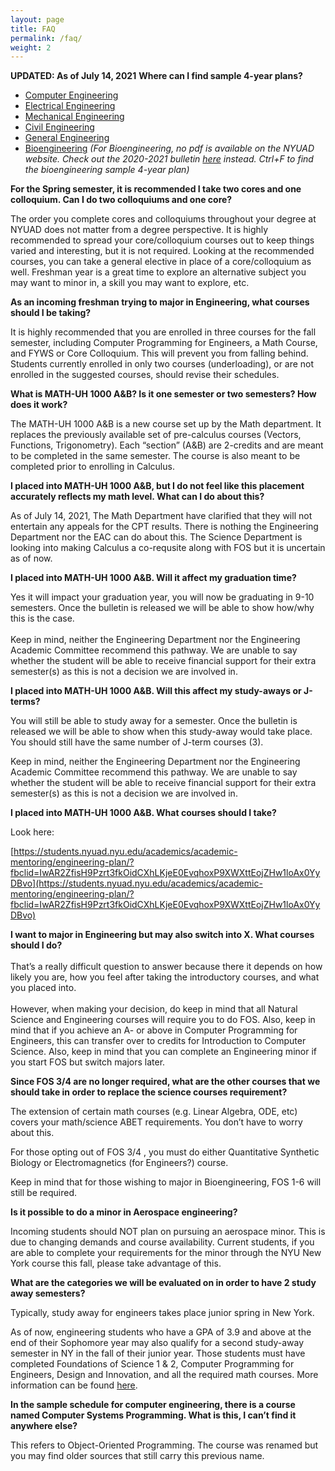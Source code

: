 ```yaml
---
layout: page
title: FAQ
permalink: /faq/
weight: 2
---
```

**UPDATED: As of July 14, 2021**
**Where can I find sample 4-year plans?**

* [Computer Engineering](https://nyuad.nyu.edu/en/academics/undergraduate/majors-and-minors/computer-engineering-major/courses.html)
* [Electrical Engineering](https://nyuad.nyu.edu/en/academics/undergraduate/majors-and-minors/electrical-engineering-major/courses.html)
* [Mechanical Engineering](https://nyuad.nyu.edu/en/academics/undergraduate/majors-and-minors/mechanical-engineering-major/courses.html)
* [Civil Engineering](https://nyuad.nyu.edu/en/academics/undergraduate/majors-and-minors/civil-engineering-major/courses.html)
* [General Engineering](https://nyuad.nyu.edu/en/academics/undergraduate/majors-and-minors/general-engineering-major/courses.html)
* [Bioengineering](https://nyuad.nyu.edu/en/academics/undergraduate/majors-and-minors/bioengineering-major/courses.html)
 *(For Bioengineering, no pdf is available on the NYUAD website. Check out the 2020-2021 bulletin [here](https://nyuad.nyu.edu/content/dam/nyuad/academics/undergraduate/bulletins/bulletin-2020-2021.pdf) instead. Ctrl+F to find the bioengineering sample 4-year plan)*

<!---**(Summer 2021) What are the math courses being offered this summer semester?**

* Calculus with Applications to Science and Engineering
* Calculus with Applications to Economics
* Multivariable Calculus with Applications to Science and Engineering
* Multivariable Calculus with Applications to Economics
* Fundamentals of Linear Algebra
* Fundamentals of Ordinary Differential Equations

-->
**For the Spring semester, it is recommended I take two cores and one colloquium. Can I do two colloquiums and one core?**

The order you complete cores and colloquiums throughout your degree at NYUAD does not matter from a degree perspective. It is highly recommended to spread your core/colloquium courses out to keep things varied and interesting, but it is not required. Looking at the recommended courses, you can take a general elective in place of a core/colloquium as well. Freshman year is a great time to explore an alternative subject you may want to minor in, a skill you may want to explore, etc.  


**As an incoming freshman trying to major in Engineering, what courses should I be taking?**

It is highly recommended that you are enrolled in three courses for the fall semester, including Computer Programming for Engineers, a Math Course, and FYWS or Core Colloquium. This will prevent you from falling behind. Students currently enrolled in only two courses (underloading), or are not enrolled in the suggested courses, should revise their schedules. 

**What is MATH-UH 1000 A&B? Is it one semester or two semesters? How does it work?**

The MATH-UH 1000 A&B is a new course set up by the Math department. It replaces the previously available set of pre-calculus courses (Vectors, Functions, Trigonometry). Each “section” (A&B) are 2-credits and are meant to be completed in the same semester. The course is also meant to be completed prior to enrolling in Calculus.

**I placed into MATH-UH 1000 A&B, but I do not feel like this placement accurately reflects my math level. What can I do about this?**

As of July 14, 2021, The Math Department have clarified that they will not entertain any appeals for the CPT results. There is nothing the Engineering Department nor the EAC can do about this. The Science Department is looking into making Calculus a co-requsite along with FOS but it is uncertain as of now. 

**I placed into MATH-UH 1000 A&B. Will it affect my graduation time?**

Yes it will impact your graduation year, you will now be graduating in 9-10 semesters. Once the bulletin is released we will be able to show how/why this is the case.  \
 \
Keep in mind, neither the Engineering Department nor the Engineering Academic Committee recommend this pathway. We are unable to say whether the student will be able to receive financial support for their extra semester(s) as this is not a decision we are involved in.

**I placed into MATH-UH 1000 A&B. Will this affect my study-aways or J-terms?**

You will still be able to study away for a semester. Once the bulletin is released we will be able to show when this study-away would take place. You should still have the same number of J-term courses (3).

Keep in mind, neither the Engineering Department nor the Engineering Academic Committee recommend this pathway. We are unable to say whether the student will be able to receive financial support for their extra semester(s) as this is not a decision we are involved in.

**I placed into MATH-UH 1000 A&B. What courses should I take?**

Look here:

[https://students.nyuad.nyu.edu/academics/academic-mentoring/engineering-plan/?fbclid=IwAR2ZfisH9Pzrt3fkOidCXhLKjeE0EvqhoxP9XWXttEojZHw1loAx0YyDBvo](https://students.nyuad.nyu.edu/academics/academic-mentoring/engineering-plan/?fbclid=IwAR2ZfisH9Pzrt3fkOidCXhLKjeE0EvqhoxP9XWXttEojZHw1loAx0YyDBvo)

**I want to major in Engineering but may also switch into X. What courses should I do?** \
 \
That’s a really difficult question to answer because there it depends on how likely you are, how you feel after taking the introductory courses, and what you placed into.  \
 \
However, when making your decision, do keep in mind that all Natural Science and Engineering courses will require you to do FOS. Also, keep in mind that if you achieve an A- or above in Computer Programming for Engineers, this can transfer over to credits for Introduction to Computer Science. Also, keep in mind that you can complete an Engineering minor if you start FOS but switch majors later.

**Since FOS 3/4 are no longer required, what are the other courses that we should take in order to replace the science courses requirement?**

The extension of certain math courses (e.g. Linear Algebra, ODE, etc) covers your math/science ABET requirements. You don’t have to worry about this. 

For those opting out of FOS 3/4 , you must do either Quantitative Synthetic Biology or Electromagnetics (for Engineers?) course.

Keep in mind that for those wishing to major in Bioengineering, FOS 1-6 will still be required.

**Is it possible to do a minor in Aerospace engineering?**

Incoming students should NOT plan on pursuing an aerospace minor. This is due to changing demands and course availability. Current students, if you are able to complete your requirements for the minor through the NYU New York course this fall, please take advantage of this.

<!--- **I want to major in Bioengineering and would love to receive any updates regarding the major. Where do I find this information?**

Once the bulletin is released, we will have an information page dedicated to the Bioengineering major! It will outline the Bioengineering pathway, courses, and answer from frequently asked questions. Also, if you’re looking for something very specific, you’re always welcome to reach out to Ansen(Bioengineering rep) at [zhl232@nyu.edu](mailto:zhl232@nyu.edu) for more info.

You can assume that as an incoming freshman you will have the option to major in Bioengineering as it has been approved.
-->
**What are the categories we will be evaluated on in order to have 2 study away semesters?**

Typically, study away for engineers takes place junior spring in New York.

As of now, engineering students who have a GPA of 3.9 and above at the end of their Sophomore year may also qualify for a second study-away semester in NY in the fall of their junior year. Those students must have completed Foundations of Science 1 & 2, Computer Programming for Engineers, Design and Innovation, and all the required math courses. More information can be found [here](https://students.nyuad.nyu.edu/academics/global-education/study-away/study-abroad-paths/).
<!---This is an evolving situation with details still being worked out. As decisions are made, we will let you know. For now, the best thing you can do is do well academically.

Keep in mind that historically only a small group of students have had the opportunity for two study away semesters. -->

**In the sample schedule for computer engineering, there is a course named Computer Systems Programming. What is this, I can’t find it anywhere else?**

This refers to Object-Oriented Programming. The course was renamed but you may find older sources that still carry this previous name.
